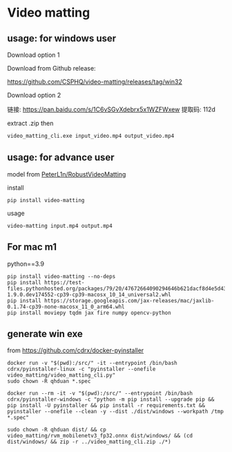 # Video matting

## usage: for windows user

Download option 1

Download from Github release:

https://github.com/CSPHQ/video-matting/releases/tag/win32

Download option 2

链接: https://pan.baidu.com/s/1C6vSGvXdebrx5x1WZFWxew 提取码: 112d 

extract .zip then

```bash
video_matting_cli.exe input_video.mp4 output_video.mp4
```

## usage: for advance user

model from [PeterL1n/RobustVideoMatting](https://github.com/PeterL1n/RobustVideoMatting/)

install

```
pip install video-matting
```

usage

```
video-matting input.mp4 output.mp4
```


## For mac m1

python==3.9

```
pip install video-matting --no-deps
pip install https://test-files.pythonhosted.org/packages/79/20/47672664090294646b621dacf8d4e5d43e085d0b8c2797677b08c3126534/onnxruntime-1.9.0.dev174552-cp39-cp39-macosx_10_14_universal2.whl
pip install https://storage.googleapis.com/jax-releases/mac/jaxlib-0.1.74-cp39-none-macosx_11_0_arm64.whl
pip install moviepy tqdm jax fire numpy opencv-python
```

## generate win exe

from https://github.com/cdrx/docker-pyinstaller

```
docker run -v "$(pwd):/src/" -it --entrypoint /bin/bash cdrx/pyinstaller-linux -c "pyinstaller --onefile video_matting/video_matting_cli.py"
sudo chown -R qhduan *.spec
```

```
docker run --rm -it -v "$(pwd):/src/" --entrypoint /bin/bash cdrx/pyinstaller-windows -c "python -m pip install --upgrade pip && pip install -U pyinstaller && pip install -r requirements.txt && pyinstaller --onefile --clean -y --dist ./dist/windows --workpath /tmp *.spec"

sudo chown -R qhduan dist/ && cp video_matting/rvm_mobilenetv3_fp32.onnx dist/windows/ && (cd dist/windows/ && zip -r ../video_matting_cli.zip ./*)
```
